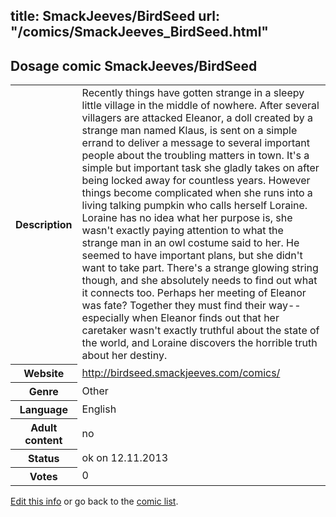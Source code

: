 title: SmackJeeves/BirdSeed
url: "/comics/SmackJeeves_BirdSeed.html"
---
Dosage comic SmackJeeves/BirdSeed
-----------------------------------------

<p id="msg"></p>
<script type="text/javascript">
if (window.location.search === '?edit_info_mail=sent_ok') {
  var elem = document.getElementById("msg");
  elem.innerHTML = 'Edited information sucessfully sent for review, which is usually done daily. Thanks!';
  elem.className = 'ok';
}
</script>
<table class="comicinfo">
<tr>
<th>Description</th><td>Recently things have gotten strange in a sleepy little village in the middle of nowhere. After several villagers are attacked Eleanor, a doll created by a strange man named Klaus, is sent on a simple errand to deliver a message to several important people about the troubling matters in town. It's a simple but important task she gladly takes on after being locked away for countless years. However things become complicated when she runs into a living talking pumpkin who calls herself Loraine. Loraine has no idea what her purpose is, she wasn't exactly paying attention to what the strange man in an owl costume said to her. He seemed to have important plans, but she didn't want to take part. There's a strange glowing string though, and she absolutely needs to find out what it connects too. Perhaps her meeting of Eleanor was fate? Together they must find their way--especially when Eleanor finds out that her caretaker wasn't exactly truthful about the state of the world, and Loraine discovers the horrible truth about her destiny.</td>
</tr>
<tr>
<th>Website</th><td><a href="http://birdseed.smackjeeves.com/comics/">http://birdseed.smackjeeves.com/comics/</a></td>
</tr>
<tr>
<th>Genre</th><td>Other</td>
</tr>
<tr>
<th>Language</th><td>English</td>
</tr>
<tr>
<th>Adult content</th><td>no</td>
</tr>
<tr>
<th>Status</th><td>ok on 12.11.2013</td>
</tr>
<tr>
<th>Votes</th><td>0</td>
</tr>
</table>

[Edit this info](SmackJeeves_BirdSeed_edit.html) or go back to the [comic list](../comic-index.html).
